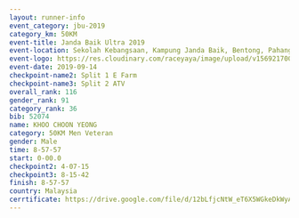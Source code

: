 ```yaml
---
layout: runner-info 
event_category: jbu-2019 
category_km: 50KM 
event-title: Janda Baik Ultra 2019
event-location: Sekolah Kebangsaan, Kampung Janda Baik, Bentong, Pahang, Malaysia 
event-logo: https://res.cloudinary.com/raceyaya/image/upload/v1569217009/logo/janda-baik_vch1pc.jpg 
event-date: 2019-09-14 
checkpoint-name2: Split 1 E Farm 
checkpoint-name3: Split 2 ATV 
overall_rank: 116
gender_rank: 91
category_rank: 36
bib: 52074
name: KHOO CHOON YEONG
category: 50KM Men Veteran
gender: Male
time: 8-57-57
start: 0-00.0
checkpoint2: 4-07-15
checkpoint3: 8-15-42
finish: 8-57-57
country: Malaysia
cerrtificate: https://drive.google.com/file/d/12bLfjcNtW_eT6X5WGkeDkWyAhkUowcTx/view?usp=sharing
---
```

